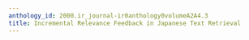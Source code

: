 ```yaml
---
anthology_id: 2000.ir_journal-ir0anthology0volumeA2A4.3
title: Incremental Relevance Feedback in Japanese Text Retrieval
---
```

